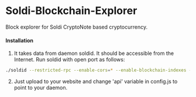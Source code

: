 # Soldi-Blockchain-Explorer
Block explorer for Soldi CryptoNote based cryptocurrency.

#### Installation

1) It takes data from daemon soldid. It should be accessible from the Internet. Run soldid with open port as follows:
```bash
./soldid --restricted-rpc --enable-cors=* --enable-blockchain-indexes --rpc-bind-ip=0.0.0.0 --rpc-bind-port=32348
```
2) Just upload to your website and change 'api' variable in config.js to point to your daemon.
